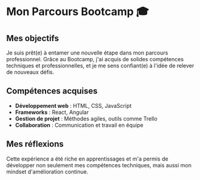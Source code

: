 # Mon Parcours Bootcamp 🎓

## Mes objectifs
Je suis prêt(e) à entamer une nouvelle étape dans mon parcours professionnel. Grâce au Bootcamp, j'ai acquis de solides compétences techniques et professionnelles, et je me sens confiant(e) à l'idée de relever de nouveaux défis.

## Compétences acquises
- **Développement web** : HTML, CSS, JavaScript
- **Frameworks** : React, Angular
- **Gestion de projet** : Méthodes agiles, outils comme Trello
- **Collaboration** : Communication et travail en équipe

## Mes réflexions
Cette expérience a été riche en apprentissages et m'a permis de développer non seulement mes compétences techniques, mais aussi mon mindset d'amélioration continue.
